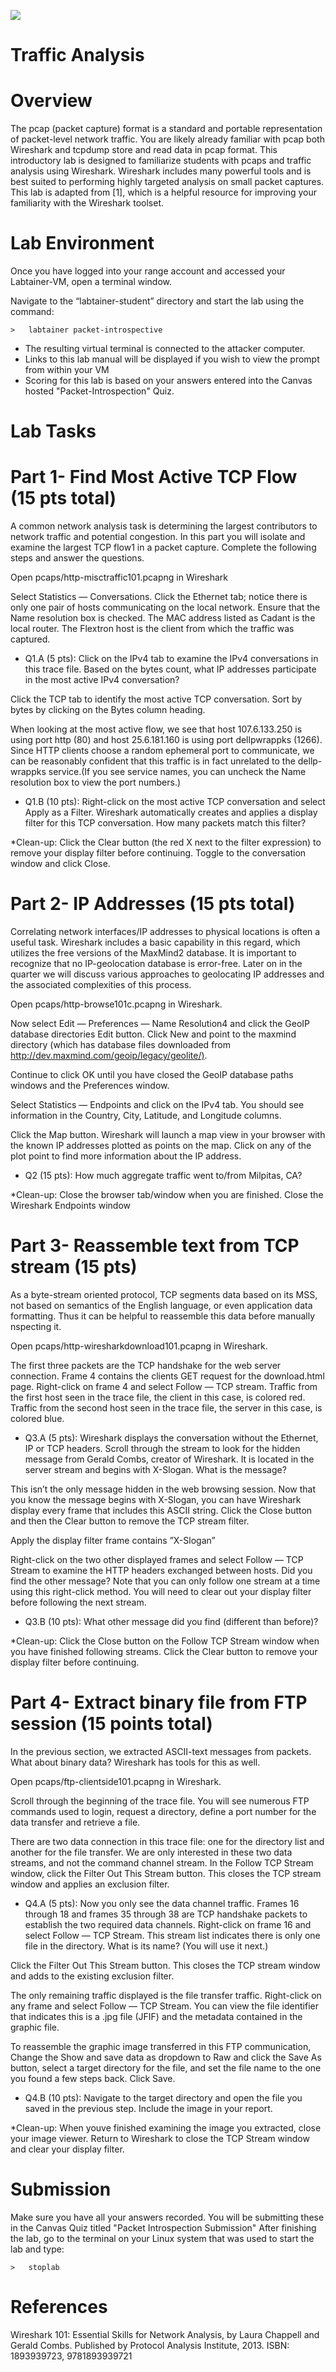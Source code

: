 ![](media/b80e0eacca6dad9d42b5dc3545946591.png)

Traffic Analysis
=================================

Overview
========

The pcap (packet capture) format is a standard and portable representation of packet-level network traffic. You are likely already familiar with pcap both Wireshark and tcpdump store and read data in pcap format. This introductory lab is designed to familiarize students with pcaps and traffic analysis using Wireshark. Wireshark includes many powerful tools and is best suited to performing highly targeted analysis on small packet captures. This lab is adapted from [1], which is a helpful resource for improving your familiarity with the Wireshark toolset.

Lab Environment
===============

Once you have logged into your range account and accessed your Labtainer-VM,
open a terminal window.

Navigate to the “labtainer-student” directory and start the lab using the
command:

~~~~~~~~~~~~~~~~~~~~~~~~~~~~~~~~~~~~~~~~~~~~~~~~~~~~~~~~~~~~~~~~~~~~~~~~~~~~~~~~
>   labtainer packet-introspective
~~~~~~~~~~~~~~~~~~~~~~~~~~~~~~~~~~~~~~~~~~~~~~~~~~~~~~~~~~~~~~~~~~~~~~~~~~~~~~~~

-   The resulting virtual terminal is connected to the attacker computer.
-   Links to this lab manual will be displayed if you wish to view the prompt
    from within your VM
- Scoring for this lab is based on your answers entered into the Canvas hosted "Packet-Introspection" Quiz.

Lab Tasks
==========

Part 1- Find Most Active TCP Flow (15 pts total)
==========

A common network analysis task is determining the largest contributors to network traffic and potential congestion. In this part you will isolate and examine the largest TCP flow1 in a packet capture. Complete the following steps and answer the questions.

Open pcaps/http-misctraffic101.pcapng in Wireshark

Select Statistics — Conversations. Click the Ethernet tab; notice there is only one pair of hosts communicating on the local network. Ensure that the Name resolution box is checked. The MAC address listed as Cadant is the local router. The Flextron host is the client from which the traffic was captured.

- Q1.A (5 pts): Click on the IPv4 tab to examine the IPv4 conversations in this trace file. Based on the bytes count, what IP addresses participate in the most active IPv4 conversation?

Click the TCP tab to identify the most active TCP conversation. Sort by bytes by clicking on the Bytes column heading.

When looking at the most active flow, we see that host 107.6.133.250 is using port http (80) and host 25.6.181.160 is using port dellpwrappks (1266). Since HTTP clients choose a random ephemeral port to communicate, we can be reasonably confident that this traffic is in fact unrelated to the dellp- wrappks service.(If you see service names, you can uncheck the Name resolution box to view the
port numbers.)

- Q1.B (10 pts): Right-click on the most active TCP conversation and select Apply as a Filter. Wireshark automatically creates and applies a display filter for this TCP conversation. How many packets match this filter?

*Clean-up: Click the Clear button (the red X next to the filter expression) to remove your display filter before continuing. Toggle to the conversation window and click Close.

Part 2-  IP Addresses (15 pts total)
==========

Correlating network interfaces/IP addresses to physical locations is often a useful task. Wireshark includes a basic capability in this regard, which utilizes the free versions of the MaxMind2 database. It is important to recognize that no IP-geolocation database is error-free. Later on in the quarter we will discuss various approaches to geolocating IP addresses and the associated complexities of this process.

Open pcaps/http-browse101c.pcapng in Wireshark.

Now select Edit — Preferences — Name Resolution4 and click the GeoIP database directories Edit button. Click New and point to the maxmind directory (which has database files downloaded from <http://dev.maxmind.com/geoip/legacy/geolite/)>.

Continue to click OK until you have closed the GeoIP database paths windows and the Preferences window.

Select Statistics — Endpoints and click on the IPv4 tab. You should see information in the Country, City, Latitude, and Longitude columns.

Click the Map button. Wireshark will launch a map view in your browser with the known IP addresses plotted as points on the map. Click on any of the plot point to find more information about the IP address.

- Q2 (15 pts): How much aggregate traffic went to/from Milpitas, CA?

*Clean-up: Close the browser tab/window when you are finished. Close the Wireshark Endpoints window

Part 3- Reassemble text from TCP stream (15 pts)
==========

As a byte-stream oriented protocol, TCP segments data based on its MSS, not based on semantics of the English language, or even application data formatting. Thus it can be helpful to reassemble this data before manually nspecting it.

Open pcaps/http-wiresharkdownload101.pcapng in Wireshark.

The first three packets are the TCP handshake for the web server connection. Frame 4 contains the clients GET request for the download.html page. Right-click on frame 4 and select Follow — TCP stream. Traffic from the first host seen in the trace file, the client in this case, is colored red. Traffic from the second host seen in the trace file, the server in this case, is colored blue.

- Q3.A (5 pts): Wireshark displays the conversation without the Ethernet, IP or TCP headers. Scroll through the stream to look for the hidden message from Gerald Combs, creator of Wireshark. It is located in the server stream and begins with X-Slogan. What is the message?

This isn’t the only message hidden in the web browsing session. Now that you know the message begins with X-Slogan, you can have Wireshark display every frame that includes this ASCII string. Click the Close button and then the Clear button to remove the TCP stream filter.

Apply the display filter frame contains ”X-Slogan”

Right-click on the two other displayed frames and select Follow — TCP Stream to examine the HTTP headers exchanged between hosts. Did you find the other message? Note that you can only follow one stream at a time using this right-click method. You will need to clear out your display filter before following the next stream.

- Q3.B (10 pts): What other message did you find (different than before)?

*Clean-up: Click the Close button on the Follow TCP Stream window when you have finished following streams. Click the Clear button to remove your display filter before continuing.

Part 4- Extract binary file from FTP session (15 points total)
==========

In the previous section, we extracted ASCII-text messages from packets. What about binary data? Wireshark has tools for this as well.

Open pcaps/ftp-clientside101.pcapng in Wireshark.

Scroll through the beginning of the trace file. You will see numerous FTP commands used to login, request a directory, define a port number for the data transfer and retrieve a file.

There are two data connection in this trace file: one for the directory list and another for the file transfer. We are only interested in these two data streams, and not the command channel stream. In the Follow TCP Stream window, click the Filter Out This Stream button. This closes the TCP stream window and applies an exclusion filter.

- Q4.A (5 pts): Now you only see the data channel traffic. Frames 16 through 18 and frames 35 through 38 are TCP handshake packets to establish the two required data channels. Right-click on frame 16 and select Follow — TCP Stream. This stream list indicates there is only one file in the directory. What is its name? (You will use it next.)

Click the Filter Out This Stream button. This closes the TCP stream window and adds to the existing exclusion filter.

The only remaining traffic displayed is the file transfer traffic. Right-click on any frame and select Follow — TCP Stream. You can view the file identifier that indicates this is a .jpg file (JFIF) and the metadata contained in the graphic file.

To reassemble the graphic image transferred in this FTP communication, Change the Show and save data as dropdown to Raw and click the Save As button, select a target directory for the file, and set the file name to the one you found a few steps back. Click Save.

- Q4.B (10 pts): Navigate to the target directory and open the file you saved in the previous step. Include the image in your report.

*Clean-up: When youve finished examining the image you extracted, close your image viewer. Return to Wireshark to close the TCP Stream window and clear your display filter.

Submission
==========

Make sure you have all your answers recorded. You will be submitting these in the Canvas Quiz titled "Packet Introspection Submission"
After finishing the lab, go to the terminal on your Linux system that was used to start the lab and type:
```
>   stoplab
```

References
==========

Wireshark 101: Essential Skills for Network Analysis, by Laura Chappell and Gerald Combs. Published by Protocol Analysis Institute, 2013. ISBN: 1893939723, 9781893939721
